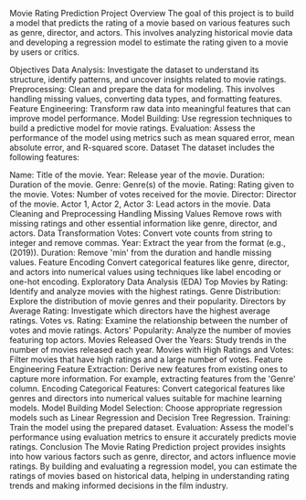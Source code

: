 Movie Rating Prediction
Project Overview
The goal of this project is to build a model that predicts the rating of a movie based on various features such as genre, director, and actors. This involves analyzing historical movie data and developing a regression model to estimate the rating given to a movie by users or critics.

Objectives
Data Analysis: Investigate the dataset to understand its structure, identify patterns, and uncover insights related to movie ratings.
Preprocessing: Clean and prepare the data for modeling. This involves handling missing values, converting data types, and formatting features.
Feature Engineering: Transform raw data into meaningful features that can improve model performance.
Model Building: Use regression techniques to build a predictive model for movie ratings.
Evaluation: Assess the performance of the model using metrics such as mean squared error, mean absolute error, and R-squared score.
Dataset
The dataset includes the following features:

Name: Title of the movie.
Year: Release year of the movie.
Duration: Duration of the movie.
Genre: Genre(s) of the movie.
Rating: Rating given to the movie.
Votes: Number of votes received for the movie.
Director: Director of the movie.
Actor 1, Actor 2, Actor 3: Lead actors in the movie.
Data Cleaning and Preprocessing
Handling Missing Values
Remove rows with missing ratings and other essential information like genre, director, and actors.
Data Transformation
Votes: Convert vote counts from string to integer and remove commas.
Year: Extract the year from the format (e.g., (2019)).
Duration: Remove 'min' from the duration and handle missing values.
Feature Encoding
Convert categorical features like genre, director, and actors into numerical values using techniques like label encoding or one-hot encoding.
Exploratory Data Analysis (EDA)
Top Movies by Rating: Identify and analyze movies with the highest ratings.
Genre Distribution: Explore the distribution of movie genres and their popularity.
Directors by Average Rating: Investigate which directors have the highest average ratings.
Votes vs. Rating: Examine the relationship between the number of votes and movie ratings.
Actors' Popularity: Analyze the number of movies featuring top actors.
Movies Released Over the Years: Study trends in the number of movies released each year.
Movies with High Ratings and Votes: Filter movies that have high ratings and a large number of votes.
Feature Engineering
Feature Extraction: Derive new features from existing ones to capture more information. For example, extracting features from the 'Genre' column.
Encoding Categorical Features: Convert categorical features like genres and directors into numerical values suitable for machine learning models.
Model Building
Model Selection: Choose appropriate regression models such as Linear Regression and Decision Tree Regression.
Training: Train the model using the prepared dataset.
Evaluation: Assess the model's performance using evaluation metrics to ensure it accurately predicts movie ratings.
Conclusion
The Movie Rating Prediction project provides insights into how various factors such as genre, director, and actors influence movie ratings. By building and evaluating a regression model, you can estimate the ratings of movies based on historical data, helping in understanding rating trends and making informed decisions in the film industry.
